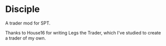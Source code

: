 # Disciple
A trader mod for SPT.

Thanks to House16 for writing Legs the Trader, which I've studied to create a trader of my own.
